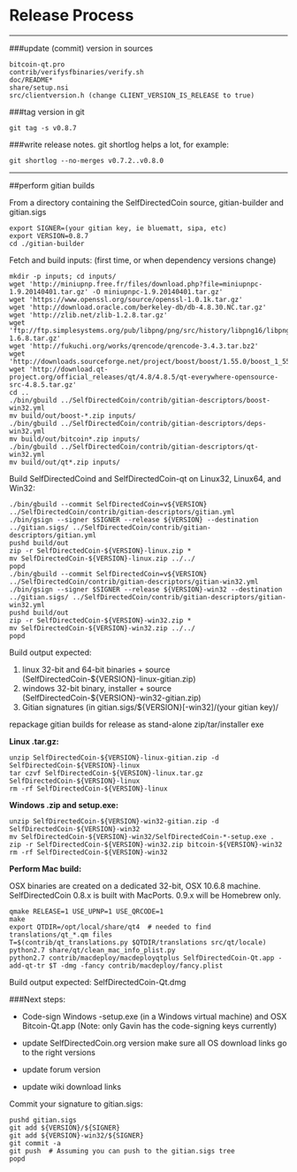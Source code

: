 Release Process
====================

* * *

###update (commit) version in sources


	bitcoin-qt.pro
	contrib/verifysfbinaries/verify.sh
	doc/README*
	share/setup.nsi
	src/clientversion.h (change CLIENT_VERSION_IS_RELEASE to true)

###tag version in git

	git tag -s v0.8.7

###write release notes. git shortlog helps a lot, for example:

	git shortlog --no-merges v0.7.2..v0.8.0

* * *

##perform gitian builds

 From a directory containing the SelfDirectedCoin source, gitian-builder and gitian.sigs
  
	export SIGNER=(your gitian key, ie bluematt, sipa, etc)
	export VERSION=0.8.7
	cd ./gitian-builder

 Fetch and build inputs: (first time, or when dependency versions change)

	mkdir -p inputs; cd inputs/
	wget 'http://miniupnp.free.fr/files/download.php?file=miniupnpc-1.9.20140401.tar.gz' -O miniupnpc-1.9.20140401.tar.gz'
	wget 'https://www.openssl.org/source/openssl-1.0.1k.tar.gz'
	wget 'http://download.oracle.com/berkeley-db/db-4.8.30.NC.tar.gz'
	wget 'http://zlib.net/zlib-1.2.8.tar.gz'
	wget 'ftp://ftp.simplesystems.org/pub/libpng/png/src/history/libpng16/libpng-1.6.8.tar.gz'
	wget 'http://fukuchi.org/works/qrencode/qrencode-3.4.3.tar.bz2'
	wget 'http://downloads.sourceforge.net/project/boost/boost/1.55.0/boost_1_55_0.tar.bz2'
	wget 'http://download.qt-project.org/official_releases/qt/4.8/4.8.5/qt-everywhere-opensource-src-4.8.5.tar.gz'
	cd ..
	./bin/gbuild ../SelfDirectedCoin/contrib/gitian-descriptors/boost-win32.yml
	mv build/out/boost-*.zip inputs/
	./bin/gbuild ../SelfDirectedCoin/contrib/gitian-descriptors/deps-win32.yml
	mv build/out/bitcoin*.zip inputs/
	./bin/gbuild ../SelfDirectedCoin/contrib/gitian-descriptors/qt-win32.yml
	mv build/out/qt*.zip inputs/

 Build SelfDirectedCoind and SelfDirectedCoin-qt on Linux32, Linux64, and Win32:
  
	./bin/gbuild --commit SelfDirectedCoin=v${VERSION} ../SelfDirectedCoin/contrib/gitian-descriptors/gitian.yml
	./bin/gsign --signer $SIGNER --release ${VERSION} --destination ../gitian.sigs/ ../SelfDirectedCoin/contrib/gitian-descriptors/gitian.yml
	pushd build/out
	zip -r SelfDirectedCoin-${VERSION}-linux.zip *
	mv SelfDirectedCoin-${VERSION}-linux.zip ../../
	popd
	./bin/gbuild --commit SelfDirectedCoin=v${VERSION} ../SelfDirectedCoin/contrib/gitian-descriptors/gitian-win32.yml
	./bin/gsign --signer $SIGNER --release ${VERSION}-win32 --destination ../gitian.sigs/ ../SelfDirectedCoin/contrib/gitian-descriptors/gitian-win32.yml
	pushd build/out
	zip -r SelfDirectedCoin-${VERSION}-win32.zip *
	mv SelfDirectedCoin-${VERSION}-win32.zip ../../
	popd

  Build output expected:

  1. linux 32-bit and 64-bit binaries + source (SelfDirectedCoin-${VERSION}-linux-gitian.zip)
  2. windows 32-bit binary, installer + source (SelfDirectedCoin-${VERSION}-win32-gitian.zip)
  3. Gitian signatures (in gitian.sigs/${VERSION}[-win32]/(your gitian key)/

repackage gitian builds for release as stand-alone zip/tar/installer exe

**Linux .tar.gz:**

	unzip SelfDirectedCoin-${VERSION}-linux-gitian.zip -d SelfDirectedCoin-${VERSION}-linux
	tar czvf SelfDirectedCoin-${VERSION}-linux.tar.gz SelfDirectedCoin-${VERSION}-linux
	rm -rf SelfDirectedCoin-${VERSION}-linux

**Windows .zip and setup.exe:**

	unzip SelfDirectedCoin-${VERSION}-win32-gitian.zip -d SelfDirectedCoin-${VERSION}-win32
	mv SelfDirectedCoin-${VERSION}-win32/SelfDirectedCoin-*-setup.exe .
	zip -r SelfDirectedCoin-${VERSION}-win32.zip bitcoin-${VERSION}-win32
	rm -rf SelfDirectedCoin-${VERSION}-win32

**Perform Mac build:**

  OSX binaries are created on a dedicated 32-bit, OSX 10.6.8 machine.
  SelfDirectedCoin 0.8.x is built with MacPorts.  0.9.x will be Homebrew only.

	qmake RELEASE=1 USE_UPNP=1 USE_QRCODE=1
	make
	export QTDIR=/opt/local/share/qt4  # needed to find translations/qt_*.qm files
	T=$(contrib/qt_translations.py $QTDIR/translations src/qt/locale)
	python2.7 share/qt/clean_mac_info_plist.py
	python2.7 contrib/macdeploy/macdeployqtplus SelfDirectedCoin-Qt.app -add-qt-tr $T -dmg -fancy contrib/macdeploy/fancy.plist

 Build output expected: SelfDirectedCoin-Qt.dmg

###Next steps:

* Code-sign Windows -setup.exe (in a Windows virtual machine) and
  OSX Bitcoin-Qt.app (Note: only Gavin has the code-signing keys currently)

* update SelfDirectedCoin.org version
  make sure all OS download links go to the right versions

* update forum version

* update wiki download links

Commit your signature to gitian.sigs:

	pushd gitian.sigs
	git add ${VERSION}/${SIGNER}
	git add ${VERSION}-win32/${SIGNER}
	git commit -a
	git push  # Assuming you can push to the gitian.sigs tree
	popd

